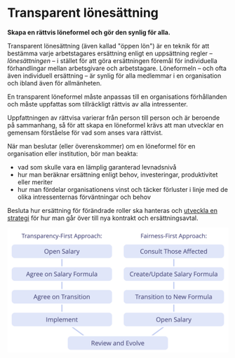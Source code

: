 # Transparent lönesättning

<summary>
<strong>Skapa en rättvis löneformel och gör den synlig för alla.</strong>
</summary>

Transparent lönesättning (även kallad "öppen lön") är en teknik för att bestämma varje arbetstagares ersättning enligt en uppsättning regler – *lönesättningen* – i stället för att göra ersättningen föremål för individuella förhandlingar mellan arbetsgivare och arbetstagare. Löneformeln – och ofta även individuell ersättning – är synlig för alla medlemmar i en organisation och ibland även för allmänheten.

En transparent löneformel måste anpassas till en organisations förhållanden och måste uppfattas som tillräckligt rättvis av alla intressenter.

Uppfattningen av rättvisa varierar från person till person och är beroende på sammanhang, så för att skapa en löneformel krävs att man utvecklar en gemensam förståelse för vad som anses vara rättvist.

När man beslutar (eller överenskommer) om en löneformel för en organisation eller institution, bör man beakta:

- vad som skulle vara en lämplig garanterad levnadsnivå
- hur man beräknar ersättning enligt behov, investeringar, produktivitet eller meriter
- hur man fördelar organisationens vinst och täcker förluster i linje med de olika intressenternas förväntningar och behov

Besluta hur ersättning för förändrade roller ska hanteras och [utveckla en strategi](section:clarify-and-develop-strategy) för hur man går över till nya kontrakt och ersättningsavtal.

![Två sätt att öppna upp lönemodellen](img/process/opening-salaries.png)